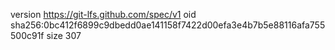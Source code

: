 version https://git-lfs.github.com/spec/v1
oid sha256:0bc412f6899c9dbedd0ae141158f7422d00efa3e4b7b5e88116afa755500c91f
size 307
